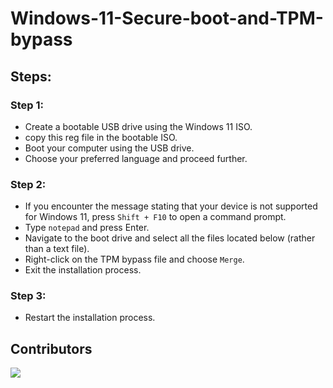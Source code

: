 # Windows-11-Secure-boot-and-TPM-bypass

## Steps:

### Step 1:
- Create a bootable USB drive using the Windows 11 ISO.
- copy this reg file in the bootable ISO.
- Boot your computer using the USB drive.
- Choose your preferred language and proceed further.

### Step 2:
- If you encounter the message stating that your device is not supported for Windows 11, press `Shift + F10` to open a command prompt.
- Type `notepad` and press Enter.
- Navigate to the boot drive and select all the files located below (rather than a text file).
- Right-click on the TPM bypass file and choose `Merge`.
- Exit the installation process.

### Step 3:
- Restart the installation process.

<!-- Authors -->
## Contributors
<a href="https://github.com/pratyaynotfound/Windows-11-Secure-boot-and-TPM-bypass/contributors"><img src="https://contrib.rocks/image?repo=pratyaynotfound/Windows-11-Secure-boot-and-TPM-bypass"></a>
